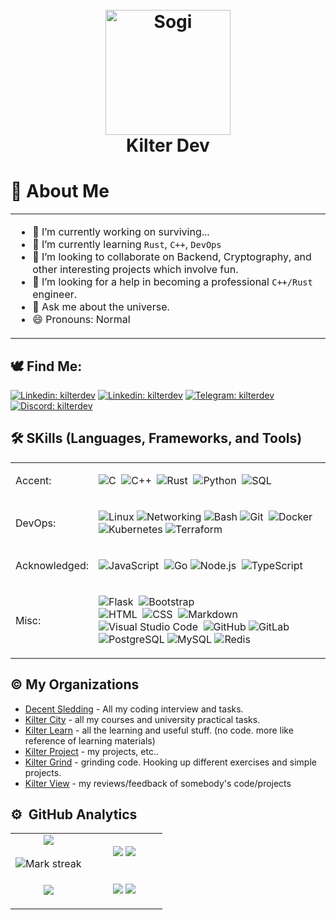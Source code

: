 <h1 align='center'>
  <br>
  <a href='https:/www.kilter.dev/'><img width="200" src='https://github.com/kilterdev/kilterdev/assets/65344944/6612d823-cd9d-439d-ac23-64263fd0f3a5' alt='Sogi' width='200'></a>
  <br>
  Kilter Dev
  <br>
</h1>

<!--
<p align="center">
  <img  alt="Coding" style="min-width: 450; width: 700" src="https://repository-images.githubusercontent.com/588181932/e36ec678-7984-4cdd-8e4c-a3932772ff8e">
</p>
-->

# 👋 About Me

<table  style="width: 100%">
<tr border="none">
<td>

- 🔭 I’m currently working on surviving...
- 🌱 I’m currently learning `Rust`, `C++`, `DevOps`
- 👯 I’m looking to collaborate on Backend, Cryptography, and other interesting projects which involve fun.
- 🤔 I’m looking for a help in becoming a professional `C++/Rust` engineer.
- 💬 Ask me about the universe.
- 😄 Pronouns: Normal

</td>
</tr>
</table>


## 🕊 Find Me:

<a href="https://www.linkedin.com/in/kilterdev/">![Linkedin: kilterdev](https://img.shields.io/badge/-LinkedIn-blue?style=flat-square&logo=Linkedin&logoColor=white)</a>
<a href="https://x.com/kilterdev">![Linkedin: kilterdev](https://img.shields.io/badge/-Twitter-black?style=flat-square&logo=x&logoColor=white)</a>
<a href="https://t.me/kilterdev">![Telegram: kilterdev](https://img.shields.io/badge/-Telegram-blue?style=flat-square&logo=telegram&logoColor=white)</a>
<a href="https://discord.com/users/574693981271752735">![Discord: kilterdev](https://img.shields.io/badge/-Discord-7289da?style=flat-square&logo=discord&logoColor=white)</a>


<h2>🛠️ SKills (Languages, Frameworks, and Tools) </h2>

<table width="100%">
  <tr>
    <td>Accent:</td>
    <td>
      
![C](https://img.shields.io/badge/-C-05122A?style=flat&logo=C&logoColor=A8B9CC)&nbsp;
![C++](https://img.shields.io/badge/-C++-05122A?style=flat&logo=C%2B%2B&logoColor=00599C)&nbsp;
![Rust](https://img.shields.io/badge/-Rust-05122A?style=flat&logo=rust)&nbsp;
![Python](https://img.shields.io/badge/-Python-05122A?style=flat&logo=python)&nbsp;
![SQL](https://img.shields.io/badge/-SQL-000000?style=flat&logo=sql)
    </td>
  </tr>
  <tr>
    <td>DevOps:</td>
    <td>

![Linux](https://img.shields.io/badge/-Linux-222222?style=flat&logo=linux&logoColor=FCC624)
![Networking](https://img.shields.io/badge/-Networking-222222?style=flat&logo=network&logoColor=FCC624)
![Bash](https://img.shields.io/badge/-Bash-000?&logo=GNU-Bash)
![Git](https://img.shields.io/badge/-Git-05122A?style=flat&logo=git)&nbsp;
![Docker](https://img.shields.io/badge/-Docker-000?&logo=Docker)
![Kubernetes](https://img.shields.io/badge/-Kubernetes-000?&logo=Kubernetes)
![Terraform](https://img.shields.io/badge/-Terraform-000?&logo=Terraform)
    </td>
  </tr>

  <tr>
    <td>Acknowledged:</td>
    <td>

![JavaScript](https://img.shields.io/badge/-JavaScript-05122A?style=flat&logo=javascript)&nbsp;
![Go](https://img.shields.io/badge/-GO-000?&logo=Go)
![Node.js](https://img.shields.io/badge/-Node.js-05122A?style=flat&logo=node.js)&nbsp;
![TypeScript](https://img.shields.io/badge/-TypeScript-000000?style=flat&logo=typescript)
    </td>
  </tr>

  <tr>
    <td>Misc:</td>
    <td>
      
![Flask](https://img.shields.io/badge/-Flask-05122A?style=flat&logo=flask)&nbsp;
![Bootstrap](https://img.shields.io/badge/-Bootstrap-05122A?style=flat&logo=bootstrap&logoColor=563D7C)\
![HTML](https://img.shields.io/badge/-HTML-05122A?style=flat&logo=HTML5)&nbsp;
![CSS](https://img.shields.io/badge/-CSS-05122A?style=flat&logo=CSS3&logoColor=1572B6)&nbsp;
![Markdown](https://img.shields.io/badge/-Markdown-05122A?style=flat&logo=markdown)\
![Visual Studio Code](https://img.shields.io/badge/-Visual%20Studio%20Code-05122A?style=flat&logo=visual-studio-code&logoColor=007ACC)&nbsp;
![GitHub](https://img.shields.io/badge/-GitHub-000?&logo=GitHub)
![GitLab](https://img.shields.io/badge/-GitLab-000?&logo=GitLab)
![PostgreSQL](https://img.shields.io/badge/-PostgreSQL-000?&logo=PostgreSQL)
![MySQL](https://img.shields.io/badge/-MySQL-000?&logo=MySQL)
![Redis](https://img.shields.io/badge/-Redis-000?&logo=Redis)
    </td>
  </tr>
</table>

<!--![AWS](https://img.shields.io/badge/-AWS-000?&logo=Amazon-AWS)
![Azure](https://img.shields.io/badge/-Azure-000?&logo=Microsoft-Azure)
![Consul](https://img.shields.io/badge/-Consul-000?&logo=Consul)
![Prometheus](https://img.shields.io/badge/-Prometheus-000?&logo=Prometheus)
![Grafana](https://img.shields.io/badge/-Grafana-000?&logo=Grafana)
![Nginx](https://img.shields.io/badge/-Nginx-000?&logo=Nginx)
![Chef](https://img.shields.io/badge/-Chef-000?&logo=Chef)

-->


<h2>©️ My Organizations </h2>

- [Decent Sledding](https://github.com/decent-sledding) - All my coding interview and tasks.
- [Kilter City](https://github.com/kiltercity) - all my courses and university practical tasks.
- [Kilter Learn](https://github.com/kilterlearn) - all the learning and useful stuff. (no code. more like reference of learning materials)
- [Kilter Project](https://github.com/kilterproject) - my projects, etc..
- [Kilter Grind](https://github.com/kiltergrind) - grinding code. Hooking up different exercises and simple projects.
- [Kilter View](https://github.com/kilterview) - my reviews/feedback of somebody's code/projects

  
## ⚙️ &nbsp;GitHub Analytics


<!--- stats & Trophy (start) -->
<p align="center">
  <!--- stats (start) -->
<table align="center">
  <tr border="none">
    <td width="50%" align="center">
      <img  align="center"  src="https://github-readme-stats.vercel.app/api?username=kilterdev&theme=white&show_icons=true&count_private=true&include_orgs=true" />
      <br></br>
      <img title="🔥 Get streak stats for your profile at git.io/streak-stats" alt="Mark streak" src="https://github-readme-streak-stats.herokuapp.com/?user=kilterdev&theme=white&hide_border=false&include_orgs=true" /> 
    </td>
    <td width="50%" align="center">      
      
![](http://github-profile-summary-cards.vercel.app/api/cards/stats?username=kilterdev&theme=default)
![](http://github-profile-summary-cards.vercel.app/api/cards/productive-time?username=kilterdev&theme=default)
    </td>
  </tr>
  <tr>
    <td width="50%" align="center">
      <img  src="https://github-readme-stats-git-masterorgs-github-readme-stats-team.vercel.app/api/top-langs/?username=kilterdev&include_orgs=true&theme=white&hide_border=false&no-bg=true&no-frame=true&langs_count=10"/>
    </td>
    <td width="50%" align="center">
      
![](http://github-profile-summary-cards.vercel.app/api/cards/repos-per-language?username=kilterdev&theme=default&include_orgs=true)
![](http://github-profile-summary-cards.vercel.app/api/cards/most-commit-language?username=kilterdev&theme=default&include_orgs=true)        
    </td>
  </tr>
<!--   <tr>
    <td colspan=2>
      <img src="https://github-readme-activity-graph.vercel.app/graph?username=kilterdev&bg_color=ffffff&color=000000&line=c792ea&point=ffeb95&area=true&hide_border=false&include_orgs=true" border-radius="15">
    </td>
  </tr> -->
</table>



